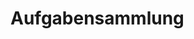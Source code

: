 <!--
version:  0.0.1
language: de
narrator: Deutsch Female

tags: 

comment: 

author: Martin Lommatzsch, André Dietrich












@onload
window.segments = window.segments || {}

window.toggleSegments = function (uid, i) {
  segments[uid][i] = !segments[uid][i]
}
@end

@circleQuiz: @circleQuiz_(@uid,@0)

@circleQuiz_
<script modify="false">
const segments = @input(`segments-@0`);
const cx = 145, cy = 150, r = 140;

const circleFill = "white";  // Hintergrundfarbe Kreis
const lineColor  = "black";          // Linienfarbe
const segmentFill = "orange";     // Füllfarbe aktiver Segmente

const step = 360 / segments;
const startOffset = -90;

let lines = "";
let slices = "";

if (segments > 1) {
  for (let i = 0; i < segments; i++) {
    const a0 = (startOffset + step * i) * Math.PI / 180;
    const a1 = (startOffset + step * (i + 1)) * Math.PI / 180;

    const x0 = cx + r * Math.cos(a0), y0 = cy + r * Math.sin(a0);
    const x1 = cx + r * Math.cos(a1), y1 = cy + r * Math.sin(a1);

    const largeArc = (step > 180) ? 1 : 0;
    const sweep = 1;

    const isActive = window.segments['@0'][i];
    slices += `
      <path class="slice@0 slice@0 ${isActive ? 'active' : ''}"
            d="M ${cx},${cy} L ${x0},${y0} A ${r},${r} 0 ${largeArc},${sweep} ${x1},${y1} Z"
            onclick="
              this.classList.toggle('active');
              toggleSegments('@0', ${i});
            ">
      </path>
    `;

    lines += `<line x1="${cx}" y1="${cy}" x2="${x0}" y2="${y0}" stroke="${lineColor}" stroke-width="2"/>`;
  }
} else {
    const isActive = window.segments['@0'][0];
    slices = `
    <circle class="slice@0 ${isActive ? 'active' : ''}"
            cx="${cx}" cy="${cy}" r="${r}"
            onclick="this.classList.toggle('active'); toggleSegments('@0', 0);">
    </circle>
  `;
}

`HTML:
<svg viewBox="0 0 300 300" xmlns="http://www.w3.org/2000/svg" width="300" height="300" 
     style="--line:${lineColor}; --segment:${segmentFill}">
  <style>
    .slice@0 { fill: transparent; cursor: pointer; }
    .slice@0.active { fill: var(--segment); }
  </style>

  <circle cx="${cx}" cy="${cy}" r="${r}" stroke="${lineColor}" stroke-width="2" fill="${circleFill}"/>
  ${slices}
  ${lines}
</svg>
`
</script>

<script run-once modify="false" input="range" output="segments-@0" value="1" min="1" max="32" input-always-active>
if (!segments["@0"] || @input != segments["@0"].length) {
  segments["@0"] = Array(@input).fill(false);
}

@input
</script>

[[!]]
<script>
@1 === ((window.segments["@0"].filter(i => i).length) / window.segments["@0"].length)
</script>
@end










eingabe: <script input="number" input-always-active modify="false" value="0" default="0">@input</script>












@komma: @komma_(@uid,`@0`,`@1`)

@komma_
<input
  data-id="lia-quiz-@0"
  class="lia-input lia-quiz__input"
  style="margin-bottom: 2rem"
  value="@1">

[[!]]
<script>
const eingabe = document.querySelector('[data-id="lia-quiz-@0"]').value.toLocaleLowerCase().replace(/\s+/g,"")

eingabe == "@2".toLocaleLowerCase().replace(/\s+/g,"")
</script>
@end










vorlesen: {|>}{<span style="position: absolute; left: -10000px">@0</span>} [[  @0  ]]








formula: \carry   \textcolor{red}{\scriptsize #1}
formula: \digit   \rlap{\carry{#1}}\phantom{#2}#2
formula: \permil  \text{‰}


-->


# Aufgabensammlung